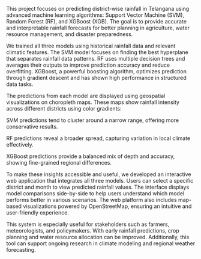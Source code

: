 This project focuses on predicting district-wise rainfall in Telangana using advanced machine learning algorithms: Support Vector Machine (SVM), Random Forest (RF), and XGBoost (XGB). The goal is to provide accurate and interpretable rainfall forecasts for better planning in agriculture, water resource management, and disaster preparedness.

We trained all three models using historical rainfall data and relevant climatic features. The SVM model focuses on finding the best hyperplane that separates rainfall data patterns. RF uses multiple decision trees and averages their outputs to improve prediction accuracy and reduce overfitting. XGBoost, a powerful boosting algorithm, optimizes prediction through gradient descent and has shown high performance in structured data tasks.

The predictions from each model are displayed using geospatial visualizations on choropleth maps. These maps show rainfall intensity across different districts using color gradients:

SVM predictions tend to cluster around a narrow range, offering more conservative results.

RF predictions reveal a broader spread, capturing variation in local climate effectively.

XGBoost predictions provide a balanced mix of depth and accuracy, showing fine-grained regional differences.

To make these insights accessible and useful, we developed an interactive web application that integrates all three models. Users can select a specific district and month to view predicted rainfall values. The interface displays model comparisons side-by-side to help users understand which model performs better in various scenarios. The web platform also includes map-based visualizations powered by OpenStreetMap, ensuring an intuitive and user-friendly experience.

This system is especially useful for stakeholders such as farmers, meteorologists, and policymakers. With early rainfall predictions, crop planning and water resource allocation can be improved. Additionally, this tool can support ongoing research in climate modeling and regional weather forecasting.
